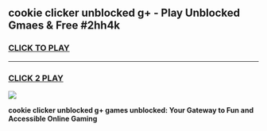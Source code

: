 
## cookie clicker unblocked g+ - Play Unblocked Gmaes & Free #2hh4k
<h3>
<a href="https://news.freeplayer.one?title=cookie_clicker_unblocked_g+&ref=03M">CLICK TO PLAY</a></h3>
<hr>

<h3>
<a href="https://news.freeplayer.one?title=cookie_clicker_unblocked_g+&ref=03M">CLICK 2 PLAY</a>
  
</h3>

<a href="https://news.freeplayer.one?title=cookie_clicker_unblocked_g+&ref=03M"><img src="https://clearcache.store/games.png"></a>


**cookie clicker unblocked g+ games unblocked: Your Gateway to Fun and Accessible Online Gaming**
